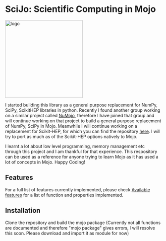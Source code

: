 # SciJo: Scientific Computing in Mojo

<img src="extras/SciJo.jpeg" alt="logo" width="250"/>

I started building this library as a general purpose replacement for NumPy, SciPy, ScikitHEP libraries in python. Recently I found another group working on a similar project called [NuMojo](https://github.com/Mojo-Numerics-and-Algorithms-group/NuMojo), therefore I have joined that group and will continue working on that project to build a general purpose replacement of NumPy, SciPy in Mojo. Meanwhile I will continue working on a replacement for Scikit-HEP, for which you can find the repository [here](https://github.com/shivasankarka/HEPJo). I will try to port as much as of the Scikit-HEP options natively to Mojo. 

I learnt a lot about low level programming, memory management etc through this project and I am thankful for that experience. This respository can be used as a reference for anyone trying to learn Mojo as it has used a lot of concepts in Mojo. Happy Coding!

## Features
For a full list of features currently implemented, please check [Available features](Features.md) for a list of function and properties implemented. 

## Installation

Clone the repository and build the mojo package (Currently not all functions are documented and therefore "mojo package" gives errors, I will resolve this soon. Please download and import it as module for now)

